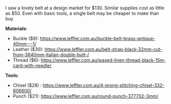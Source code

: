 I saw a lovely belt at a design market for $130. Similar supplies cost as little as $50. Even with basic tools, a single belt may be cheaper to make than buy

**Materials:**
- Buckle ($9): https://www.leffler.com.au/buckle-belt-brass-antique-40mm---1/
- Leather ($30): https://www.leffler.com.au/belt-strap-black-32mm-cut-from-3840mm-italian-double-butt-/
- Thread ($6): https://www.leffler.com.au/waxed-linen-thread-black-15m-card-with-needle/

**Tools:**
- Chisel ($28) : https://www.leffler.com.au/4-prong-stitching-chisel-332-806600/
- Punch ($21): https://www.leffler.com.au/round-punch-377702-3mm/